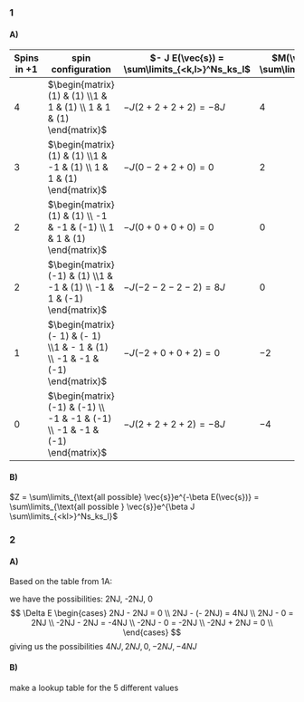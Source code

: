 ### 1

#### A)

| Spins in +1 | spin configuration                                           | $- J E(\vec{s}) = \sum\limits_{<k,l>}^Ns_ks_l$ | $M(\vec{s}) = \sum\limits_i^Ns_i$ | degeneracy |
| ----------- | ------------------------------------------------------------ | ---------------------------------------------- | --------------------------------- | ---------- |
| $4$         | $\begin{matrix} (1) & (1) \\1 & 1 & (1) \\ 1 & 1 & (1) \end{matrix}$ | $-J(2+2+2+2) = -8J$                            | $4$                               | $1$        |
| $3$         | $\begin{matrix} (1) & (1) \\1 & -1 & (1) \\ 1 & 1 & (1) \end{matrix}$ | $-J(0 -2 + 2 + 0) = 0$                         | $2$                               | $4$        |
| 2           | $\begin{matrix} (1) & (1) \\ -1 & -1 & (-1) \\ 1 & 1 & (1) \end{matrix}$ | $-J(0 + 0 + 0 + 0) = 0$                        | 0                                 | 4          |
| $2$         | $\begin{matrix} (-1) & (1) \\1 & -1 & (1) \\ -1 & 1 & (-1) \end{matrix}$ | $-J(-2-2-2-2)= 8J$                             | $0$                               | $2$        |
| $1$         | $\begin{matrix} (- 1) & (- 1) \\1 & - 1 & (1) \\ -1 & -1 & (-1) \end{matrix}$ | $-J(-2+0 + 0 + 2) = 0$                         | $-2$                              | $4$        |
| $0$         | $\begin{matrix} (-1) & (-1) \\ -1 & -1 & (-1) \\ -1 & -1 & (-1) \end{matrix}$ | $-J(2+2+2+2) = -8J$                            | $-4$                              | $1$        |

#### B)

$Z = \sum\limits_{\text{all possible} \vec{s}}e^{-\beta E(\vec{s})} = \sum\limits_{\text{all possible } \vec{s}}e^{\beta J \sum\limits_{<kl>}^Ns_ks_l}$



### 2

#### A)

Based on the table from 1A:

we have the possibilities: 2NJ, -2NJ, 0
$$
\Delta E
\begin{cases}
2NJ - 2NJ = 0 \\
2NJ - (- 2NJ) = 4NJ \\
2NJ - 0 = 2NJ \\
-2NJ - 2NJ = -4NJ \\
-2NJ - 0 = -2NJ \\
-2NJ + 2NJ = 0 \\
\end{cases}
$$
giving us the possibilities $4NJ, 2NJ, 0, -2NJ, -4NJ$



#### B)

make a lookup table for the 5 different values